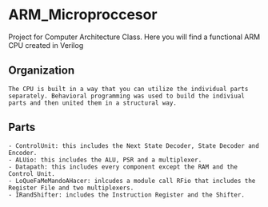 # ARM_Microproccesor
Project for Computer Architecture Class. 
Here you will find a functional ARM CPU created in Verilog 

## Organization
    The CPU is built in a way that you can utilize the individual parts separately. Behavioral programming was used to build the indiviual parts and then united them in a structural way.
    
## Parts
    - ControlUnit: this includes the Next State Decoder, State Decoder and Encoder. 
    - ALUio: this includes the ALU, PSR and a multiplexer.
    - Datapath: this includes every component except the RAM and the Control Unit. 
    - LoQueFaMeMandoAHacer: inlcudes a module call RFio that includes the Register File and two multiplexers.
    - IRandShifter: includes the Instruction Register and the Shifter.
